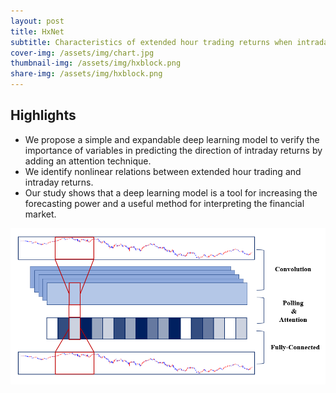 ```yaml
---
layout: post
title: HxNet  
subtitle: Characteristics of extended hour trading returns when intraday returns increase
cover-img: /assets/img/chart.jpg
thumbnail-img: /assets/img/hxblock.png
share-img: /assets/img/hxblock.png
---
```


## Highlights
- We propose a simple and expandable deep learning model to verify the importance of variables in predicting the direction of intraday returns by adding an attention technique.
- We identify nonlinear relations between extended hour trading and intraday returns.
- Our study shows that a deep learning model is a tool for increasing the forecasting power and a useful method for interpreting the financial market.


![hxblock](/assets/img/intext_hxblock.PNG)


